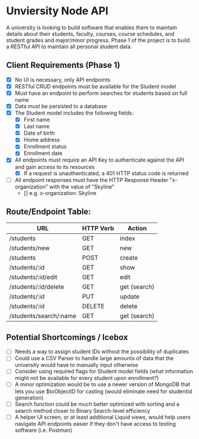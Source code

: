 # Unviersity Node API
A university is looking to build software that enables them to maintain details about their students,
faculty, courses, course schedules, and student grades and major/minor progress.
Phase 1 of the project is to build a RESTful API to maintain all personal student data.

## Client Requirements (Phase 1)
- [X] No UI is necessary, only API endpoints
- [X] RESTful CRUD endpoints must be available for the Student model
- [X] Must have an endpoint to perform searches for students based on full name
- [X] Data must be persisted to a database 
- [X] The Student model includes the following fields:
    - [X] First name
    - [X] Last name
    - [X] Date of birth
    - [X] Home address
    - [X] Enrollment status
    - [X] Enrollment date
- [X] All endpoints must require an API Key to authenticate against the API and gain access to its resources
    - [X] If a request is unauthenticated, a 401 HTTP status code is returned
- [ ] All endpoint responses must have the HTTP Response Header "x-organization" with the value of "Skyline"
    - [] e.g. x-organization: Skyline

## Route/Endpoint Table:
| **URL**          | **HTTP Verb**|**Action**|
|----------------------|--------------|----------|
| /students              | GET          | index  
| /students/new          | GET          | new      
| /students              | POST         | create    
| /students/:id          | GET          | show   
| /students/:id/edit     | GET          | edit
| /students/:id/delete   | GET          | get (search)     
| /students/:id          | PUT          | update    
| /students/:id          | DELETE       | delete   
| /students/search/:name | GET          | get (search)   

## Potential Shortcomings / Icebox
- [ ] Needs a way to assign student IDs without the possibility of duplicates
- [ ] Could use a CSV Parser to handle large amounts of data that the university would have to manually input otherwise
- [ ] Consider using required flags for Student model fields (what information might not be available for every student upon enrollment?)
- [ ] A minor optimization would be to use a newer version of MongoDB that lets you use $toObjectID for casting (would eliminate need for studentId generation)
- [ ] Search function could be much better optimized with sorting and a search method closer to Binary Search-level efficiency
- [ ] A helper UI screen, or at least additional Liquid views, would help users navigate API endpoints easier if they don't have access to testing software (i.e. Postman)